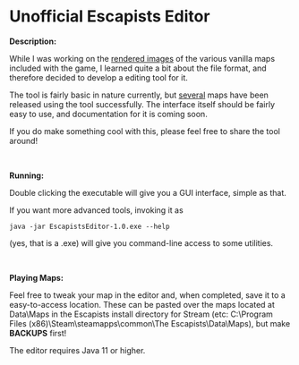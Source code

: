 Unofficial Escapists Editor
===========================

**Description:**

While I was working on the [rendered images](http://www.reddit.com/r/theescapists/comments/2w2dzd/full_resolution_renders_of_ingame_renders_wip/) of the various vanilla maps included with the game, I learned quite a bit about the file format, and therefore decided to develop a editing tool for it.

The tool is fairly basic in nature currently, but [several](http://steamcommunity.com//app/298630/discussions/0/617328415062159839/) maps have been released using the tool successfully. The interface itself should be fairly easy to use, and documentation for it is coming soon.

If you do make something cool with this, please feel free to share the tool around!

&nbsp;

**Running:**

Double clicking the executable will give you a GUI interface, simple as that.

If you want more advanced tools, invoking it as

    java -jar EscapistsEditor-1.0.exe --help

(yes, that is a .exe) will give you command-line access to some utilities.

&nbsp;

**Playing Maps:**

Feel free to tweak your map in the editor and, when completed, save it to a easy-to-access location. These can be pasted over the maps located at Data\Maps in the Escapists install directory for Stream (etc: C:\Program Files (x86)\Steam\steamapps\common\The Escapists\Data\Maps), but make **BACKUPS** first!

The editor requires Java 11 or higher.